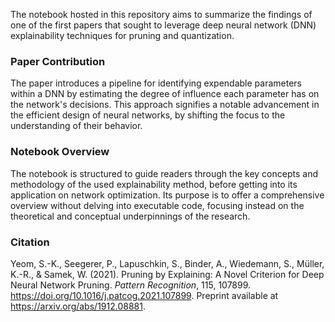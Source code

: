 
The notebook hosted in this repository aims to summarize the findings of one of the first papers that sought to leverage deep neural network (DNN) explainability techniques for pruning and quantization. 

### Paper Contribution
The paper introduces a pipeline for identifying expendable parameters within a DNN by estimating the degree of influence each parameter has on the network's decisions. This approach signifies a notable advancement in the efficient design of neural networks, by shifting the focus to the understanding of their behavior.

### Notebook Overview
The notebook is structured to guide readers through the key concepts and methodology of the used explainability method, before getting into its application on network optimization. Its purpose is to offer a comprehensive overview without delving into executable code, focusing instead on the theoretical and conceptual underpinnings of the research.

### Citation
Yeom, S.-K., Seegerer, P., Lapuschkin, S., Binder, A., Wiedemann, S., Müller, K.-R., & Samek, W. (2021). Pruning by Explaining: A Novel Criterion for Deep Neural Network Pruning. *Pattern Recognition*, 115, 107899. https://doi.org/10.1016/j.patcog.2021.107899. Preprint available at https://arxiv.org/abs/1912.08881.
